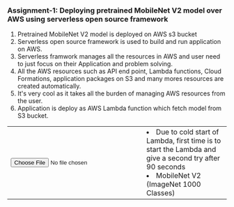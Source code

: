### Assignment-1: Deploying pretrained MobileNet V2 model over AWS using serverless open source framework
<ol>
<li>Pretrained MobileNet V2 model is deployed on AWS s3 bucket</li>
<li>Serverless open source framework is used to build and run application on AWS.</li>
<li>Serverless framwork manages all the resources in AWS and user need to just focus on their Application and problem solving.</li>
<li>All the AWS resources such as API end point, Lambda functions, Cloud Formations, application packages on S3 and many mores resources are created automatically.</li>
<li>It's very cool as it takes all the burden of managing AWS resources from the user.</li>
<li>Application is deploy as AWS Lambda function which fetch model from S3 bucket.</li>
</ol>
<table>
     <tr>
        <td>
          <input type="file" id="imageUpload">
          <img id="output" width="300" />
        </td>
  <td>
       <li>Due to cold start of Lambda, first time is to start the Lambda and give a second try after 90 seconds</li>
        <li id="mobilenet_imagenet">MobileNet V2 (ImageNet 1000 Classes)</li>
    </td>
</tr>
</table>
<script>
  document.getElementById('imageUpload').onchange = function (evt) {
alert("Image");
var image = document.getElementById('output');
  const files = event.target.files

  const formData = new FormData ();
  formData.append ("data", files[0]);
  console.log (formData);
 
  document.getElementById("mobilenet_imagenet").innerHTML = "Fetching results....."
  fetch("https://tda3oz8ho9.execute-api.ap-south-1.amazonaws.com/dev/mobilenetV2-classify", {
    method: "POST",
    body: formData,
  })
.then(response => response.json())
.then(json => {
 console.log (json);
      if (json.error) {
        document.getElementById("mobilenet_imagenet").innerHTML = json.error;
      } else {
        document.getElementById("mobilenet_imagenet").innerHTML = json.predicted[0];
      }  
   });

};
</script>
